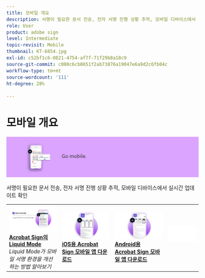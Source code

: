 ```yaml
---
title: 모바일 개요
description: 서명이 필요한 문서 전송, 전자 서명 진행 상황 추적, 모바일 디바이스에서 실시간 업데이트 확인
role: User
product: adobe sign
level: Intermediate
topic-revisit: Mobile
thumbnail: KT-6854.jpg
exl-id: c52bf1c6-0821-4754-af7f-71f29b8a18c9
source-git-commit: c000c6cb0651f2ab73876a19047e6a9d2c6fb04c
workflow-type: tm+mt
source-wordcount: '111'
ht-degree: 28%

---
```


# 모바일 개요

![Sign 모바일 이미지](../assets/Hero-Mobile.png)

서명이 필요한 문서 전송, 전자 서명 진행 상황 추적, 모바일 디바이스에서 실시간 업데이트 확인

<table style="table-layout:fixed">
<tr>
  <td>
    <a href="liquidmode.md">
      <img alt="Acrobat Sign의 Liquid Mode" src="assets/liquidmode.png" />
    </a>
    <div>
    <a href="liquidmode.md"><strong>Acrobat Sign의 Liquid Mode</strong></a>
    </div>
    <em>Liquid Mode가 모바일 서명 환경을 개선하는 방법 알아보기</em>
    <br>
  </td>
  <td>
    <a href="https://itunes.apple.com/kr/app/adobe-sign/id481082197?mt=8" target="_blank">
      <img alt="iOS 다운로드" src="assets/Mobile_iOS.png" />
    </a>
    <div>
    <a href="https://itunes.apple.com/us/app/adobe-sign/id481082197?mt=8" target="_blank"><strong>iOS용 Acrobat Sign 모바일 앱 다운로드</strong></a>
    <br>
  </td>
  <td>
    <a href="https://play.google.com/store/apps/details?id=com.adobe.echosign&amp;hl=en" target="_blank">
      <img alt="Android용 다운로드" src="assets/Mobile_Android.png" />
    </a>
    <div>
    <a href="https://play.google.com/store/apps/details?id=com.adobe.echosign&amp;hl=en" target="_blank"><strong>Android용 Acrobat Sign 모바일 앱 다운로드</strong></a>
    <br>
  </td>
  <td>
    <img alt="스페이서" src="../assets/Whitespacer.png" />
    <div>
    <br>
  </td>
</tr>
</table>
